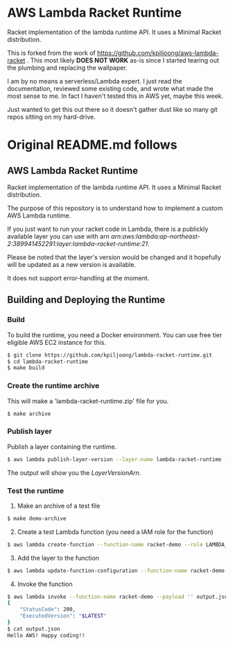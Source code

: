 # AWS Lambda Racket Runtime

Racket implementation of the lambda runtime API. It uses a Minimal Racket distribution.

This is forked from the work of https://github.com/kpiljoong/aws-lambda-racket
.  This most likely **DOES NOT WORK** as-is since I started tearing out the
plumbing and replacing the wallpaper.

I am by no means a serverless/Lambda expert.  I just read the documentation,
reviewed some existing code, and wrote what made the most sense to me.  In fact
I haven't tested this in AWS yet, maybe this week.

Just wanted to get this out there so it doesn't gather dust like so many git repos
sitting on my hard-drive.

# Original README.md follows

## AWS Lambda Racket Runtime

Racket implementation of the lambda runtime API. It uses a Minimal Racket distribution.

The purpose of this repository is to understand how to implement a custom AWS Lambda runtime.

If you just want to run your racket code in Lambda, there is a publickly available layer you can use with arn *arn:aws:lambda:ap-northeast-2:389941452291:layer:lambda-racket-runtime:21*.

Please be noted that the layer's version would be changed and it hopefully will be updated as a new version is available.

It does not support error-handling at the moment.

## Building and Deploying the Runtime

### Build
To build the runtime, you need a Docker environment. You can use free tier eligible AWS EC2 instance for this.

```bash
$ git clone https://github.com/kpiljoong/lambda-racket-runtime.git
$ cd lambda-racket-runtime
$ make build
```

### Create the runtime archive
This will make a 'lambda-racket-runtime.zip' file for you.

```bash
$ make archive
```

### Publish layer
Publish a layer containing the runtime.

```bash
$ aws lambda publish-layer-version --layer-name lambda-racket-runtime --zip-file fileb://lambda-racket-runtime.zip
```

The output will show you the *LayerVersionArn*.

### Test the runtime

1. Make an archive of a test file
```bash
$ make demo-archive
```

2. Create a test Lambda function (you need a IAM role for the function)
```bash
$ aws lambda create-function --function-name racket-demo --role LAMBDA_ROLE_ARN --runtime provided --timeout 15 --memory-size 128 --handler demo:main --zip-file fileb://racket-demo.zip
```

3. Add the layer to the function
```bash
$ aws lambda update-function-configuration --function-name racket-demo --layers LAYER_VERSION_ARN
```

4. Invoke the function
```bash
$ aws lambda invoke --function-name racket-demo --payload '' output.json
{
    "StatusCode": 200,
    "ExecutedVersion": "$LATEST"
}
$ cat output.json
Hello AWS! Happy coding!!
```

